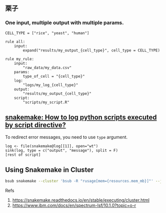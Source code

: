 ## 栗子



### One input, multiple output with multiple params.

```snakemake
CELL_TYPE = ["rice", "yeast", "human"]

rule all:
	input:
		expand("results/my_output_{cell_type}", cell_type = CELL_TYPE)

rule my_rule:
	input:
		"raw_data/my_data.csv"
	params:
		type_of_cell = "{cell_type}"
	log:
		"logs/my_log_{cell_type}"
	output:
		"results/my_output_{cell_type}"
	script:
		"scripts/my_script.R"
```

## [snakemake: How to log python scripts executed by script directive?](https://stackoverflow.com/questions/64101921/snakemake-how-to-log-python-scripts-executed-by-script-directive)

To redirect error messages, you need to use ``type`` argument.

```
log <- file(snakemake@log[[1]], open="wt")
sink(log, type = c("output", "message"), split = F)
[rest of script]
```

## Using Snakemake in Cluster

```bash
bsub snakemake --cluster 'bsub -R "rusage[mem={resources.mem_mb}]"' --jobs 26 --default-resources
```

Refs
1. <https://snakemake.readthedocs.io/en/stable/executing/cluster.html>
2. <https://www.ibm.com/docs/en/spectrum-lsf/10.1.0?topic=o-r>